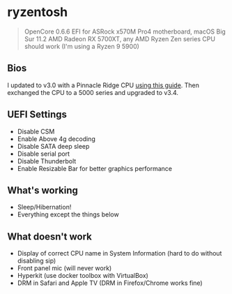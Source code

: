 # ryzentosh

> OpenCore 0.6.6 EFI for ASRock x570M Pro4 motherboard, macOS Big Sur 11.2
> AMD Radeon RX 5700XT, any AMD Ryzen Zen series CPU should work (I'm using a Ryzen 9 5900)

## Bios

I updated to v3.0 with a Pinnacle Ridge CPU [using this guide](https://download.asrock.com/TSD/Ryzen5000/X570M%20Pro4.pdf). Then exchanged the CPU to a 5000 series and upgraded to v3.4.

## UEFI Settings

* Disable CSM
* Enable Above 4g decoding
* Disable SATA deep sleep
* Disable serial port
* Disable Thunderbolt
* Enable Resizable Bar for better graphics performance

## What's working

* Sleep/Hibernation!
* Everything except the things below

## What doesn't work

* Display of correct CPU name in System Information (hard to do without disabling sip)
* Front panel mic (will never work)
* Hyperkit (use docker toolbox with VirtualBox)
* DRM in Safari and Apple TV (DRM in Firefox/Chrome works fine)